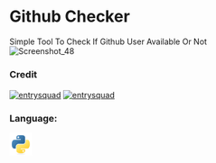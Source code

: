 # Github Checker
Simple Tool To Check If Github User Available Or Not<br>
![Screenshot_48](https://user-images.githubusercontent.com/88463490/149592915-2c780980-3d44-4417-b722-1eafb5d5304b.png)

<h3 align="left">Credit</h3>

<a href="https://instagram.com/l7up" target="blank"><img align="center" src="https://raw.githubusercontent.com/rahuldkjain/github-profile-readme-generator/master/src/images/icons/Social/instagram.svg" alt="entrysquad" height="30" width="40" /></a>
<a href="https://t.me/overexcited" target="blank"><img align="center" src="https://upload.wikimedia.org/wikipedia/commons/8/82/Telegram_logo.svg" alt="entrysquad" height="30" width="40" /></a>

<h3 align="left">Language:</h3>
<p align="left"> <a href="https://www.python.org" target="_blank" rel="noreferrer"> <img align="center" src="https://raw.githubusercontent.com/devicons/devicon/master/icons/python/python-original.svg" alt="python" width="40" height="40"/> </a> </p>
